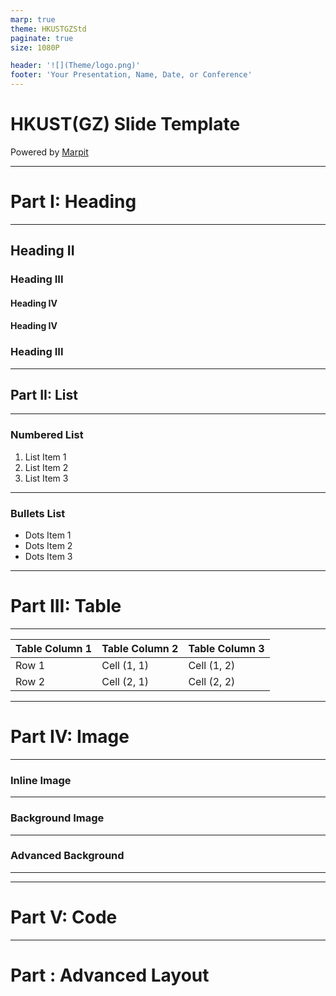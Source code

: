 ```yaml
---
marp: true
theme: HKUSTGZStd
paginate: true
size: 1080P

header: '![](Theme/logo.png)'
footer: 'Your Presentation, Name, Date, or Conference'
---
```

<!-- 
_backgroundImage: url('Image/background.png')
_footer: ''
_paginate: false
-->

# HKUST(GZ) Slide Template


Powered by [Marpit](https://marpit.marp.app/)

---
# Part I: Heading

---
## Heading II 
### Heading III
#### Heading IV
#### Heading IV
### Heading III

---
## Part II: List

---
### Numbered List
1. List Item 1
2. List Item 2
3. List Item 3

---
### Bullets List
- Dots Item 1
- Dots Item 2
- Dots Item 3

---
# Part III: Table

---

|  Table Column 1  |  Table Column 2 | Table Column 3 |
|------------------|-----------------|----------------|
|      Row 1       | Cell (1, 1)     |  Cell (1, 2)   |
|      Row 2       | Cell (2, 1)     |  Cell (2, 2)   |

---
# Part IV: Image

---
### Inline Image

---
### Background Image

---
### Advanced Background

---


---
# Part V: Code


---
# Part : Advanced Layout